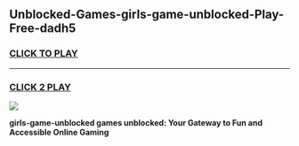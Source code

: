 
## Unblocked-Games-girls-game-unblocked-Play-Free-dadh5
<h3>
<a href="https://premium76.site?title=girls-game-unblocked&ref=20A">CLICK TO PLAY</a></h3>
<hr>

<h3>
<a href="https://premium76.site?title=girls-game-unblocked&ref=20A">CLICK 2 PLAY</a>
  
</h3>

<a href="https://premium76.site?title=girls-game-unblocked&ref=20A"><img src="https://clearcache.store/games.png"></a>


**girls-game-unblocked games unblocked: Your Gateway to Fun and Accessible Online Gaming**
